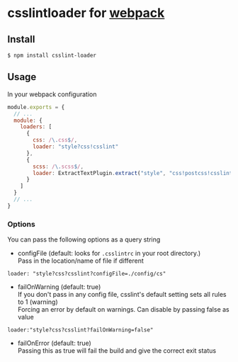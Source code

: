 # csslintloader for [webpack](http://webpack.github.io/)

## Install

```console
$ npm install csslint-loader
```

## Usage

In your webpack configuration

```javascript
module.exports = {
  // ...
  module: {
    loaders: [
      {
        css: /\.css$/,
        loader: "style?css!csslint"
      },
      {
        scss: /\.scss$/,
        loader: ExtractTextPlugin.extract("style", "css!postcss!csslint!sass")
      }
    ]
  }
  // ...
}
```

### Options

You can pass the following options as a query string  

- configFile (default: looks for `.csslintrc` in your root directory.)  
Pass in the location/name of file if different  

```
loader: "style?css?csslint?configFile=./config/cs"
```

- failOnWarning (default: true)  
If you don't pass in any config file, csslint's default setting sets all rules to 1 (warning)  
Forcing an error by default on warnings. Can disable by passing false as value

```
loader:"style?css?csslint?failOnWarning=false"
```

- failOnError (default: true)  
Passing this as true will fail the build and give the correct exit status
